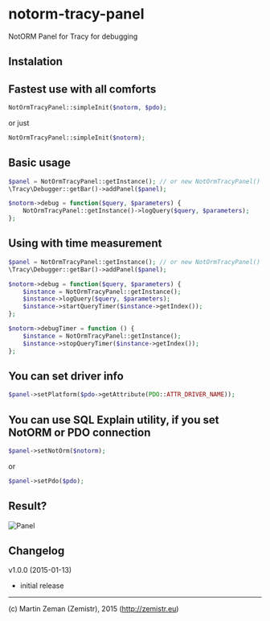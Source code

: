 notorm-tracy-panel
==================

NotORM Panel for Tracy for debugging

Instalation
-----------

## Fastest use with all comforts

```php
NotOrmTracyPanel::simpleInit($notorm, $pdo);
```

or just

```php
NotOrmTracyPanel::simpleInit($notorm);
```

## Basic usage

```php
$panel = NotOrmTracyPanel::getInstance(); // or new NotOrmTracyPanel()
\Tracy\Debugger::getBar()->addPanel($panel);

$notorm->debug = function($query, $parameters) {
	NotOrmTracyPanel::getInstance()->logQuery($query, $parameters);
};
```
	
## Using with time measurement

```php
$panel = NotOrmTracyPanel::getInstance(); // or new NotOrmTracyPanel()
\Tracy\Debugger::getBar()->addPanel($panel);

$notorm->debug = function($query, $parameters) {
	$instance = NotOrmTracyPanel::getInstance();
	$instance->logQuery($query, $parameters);
    $instance->startQueryTimer($instance->getIndex());
};

$notorm->debugTimer = function () {
	$instance = NotOrmTracyPanel::getInstance();
    $instance->stopQueryTimer($instance->getIndex());
};
```
	
## You can set driver info

```php
$panel->setPlatform($pdo->getAttribute(PDO::ATTR_DRIVER_NAME));
```
	
## You can use SQL Explain utility, if you set NotORM or PDO connection

```php
$panel->setNotOrm($notorm);
```
	
or

```php
$panel->setPdo($pdo);
```

Result?
-------

![Panel](http://zemistr.github.io/notorm-tracy-panel/images/preview.png)


Changelog
---------
v1.0.0 (2015-01-13)
- initial release


-----

(c) Martin Zeman (Zemistr), 2015 (http://zemistr.eu)
